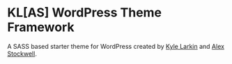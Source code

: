 KL[AS] WordPress Theme Framework
================================

A SASS based starter theme for WordPress created by <a href="http://kylelarkin.com/">Kyle Larkin</a> and <a href="http://astockwell.com/">Alex Stockwell</a>.